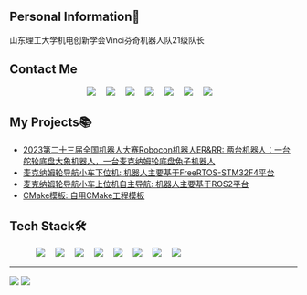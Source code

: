 <!-- 个人资料 -->
## Personal Information👤    
山东理工大学机电创新学会Vinci芬奇机器人队21级队长

## Contact Me
<p align="center"> 
  <a href="https://github.com/tungchiahui"><img src="https://img.shields.io/badge/GitHub-tungchiahui-181717?style=for-the-badge&logo=github&logoColor=white" ></a>&emsp;
  <a href="mailto:tungchiahui@gmail.com"><img src="https://img.shields.io/badge/Gmail-tungchiahui-EA4335?style=for-the-badge&logo=gmail&logoColor=white" ></a>&emsp;
  <a href="https://t.me/tungchiahui"><img src="https://img.shields.io/badge/Telegram-tungchiahui-26A5E4?style=for-the-badge&logo=telegram&logoColor=white" ></a>&emsp;
  <a href=""><img src="https://img.shields.io/badge/QQ-Tung.-007FFF?style=for-the-badge&logo=qq&logoColor=white" ></a>&emsp;
  <a href="http://www.coolapk.com/u/3224578"><img src="https://img.shields.io/badge/CoolAPK-东澈_Wizard-4CAF50?style=for-the-badge&logo=android&logoColor=white" ></a>&emsp;
  </a>
  <a href="https://space.bilibili.com/141482453"><img src="https://img.shields.io/badge/bilibili-东澈_Wizard-00A1D6?style=for-the-badge&logo=bilibili&logoColor=white" ></a>&emsp;
  </a>
  <a href="https://www.youtube.com/@Chia-huiTung"><img src="https://img.shields.io/badge/Youtube-tungchiahui-FF0000?style=for-the-badge&logo=youtube&logoColor=white" ></a>&emsp;
  </a>
  <!-- <a href="https://space.bilibili.com/141482453"><img src="https://img.shields.io/badge/Twitter-tungchiahui-000000?style=for-the-badge&logo=x&logoColor=white" ></a>&emsp; -->
  <!-- </a>
  <a href="https://space.bilibili.com/141482453"><img src="https://img.shields.io/badge/facebook-tungchiahui-0866FF?style=for-the-badge&logo=facebook&logoColor=white" ></a>&emsp;
  </a>
  <a href="https://space.bilibili.com/141482453"><img src="https://img.shields.io/badge/instagram-tungchiahui-FF0069?style=for-the-badge&logo=instagram&logoColor=white" ></a>&emsp;
  </a>
  <a href="https://space.bilibili.com/141482453"><img src="https://img.shields.io/badge/Douyin-tungchiahui-000000?style=for-the-badge&logo=tiktok&logoColor=white" ></a>&emsp;
  </a>
  <a href="https://space.bilibili.com/141482453"><img src="https://img.shields.io/badge/Tiktok-tungchiahui-000000?style=for-the-badge&logo=tiktok&logoColor=white" ></a>&emsp;
  </a> -->
</p>

## My Projects📚
- [2023第二十三届全国机器人大赛Robocon机器人ER&RR: 两台机器人：一台舵轮底盘大象机器人，一台麦克纳姆轮底盘兔子机器人](https://github.com/SDUTVINCI/ROBOCON_VINCI/tree/main/0.Historical_ROBOCON/2023ROBOCON)
- [麦克纳姆轮导航小车下位机: 机器人主要基于FreeRTOS-STM32F4平台](https://github.com/SDUTVINCI/ROBOCON_VINCI/tree/main/0.Historical_ROBOCON/2023ROBOCON)
- [麦克纳姆轮导航小车上位机自主导航: 机器人主要基于ROS2平台](https://github.com/CyberNaviRobot/CyberRobot_ROS2_WS)
- [CMake模板: 自用CMake工程模板](https://github.com/tungchiahui/CMake_Template)

## Tech Stack🛠️
<p align="left"> 
      &emsp;&emsp;&emsp;
      <!-- 编程语言 -->
      <a href=""><img src="https://img.shields.io/badge/C++-00599C?style=for-the-badge&logo=cplusplus&logoColor=white" ></a>&emsp;
      <a href=""><img src="https://img.shields.io/badge/Python-14354C?style=for-the-badge&logo=python&logoColor=white" ></a>&emsp;
      <!-- 上位机 -->
      <a href=""><img src="https://img.shields.io/badge/Linux-FCC624?style=for-the-badge&logo=linux&logoColor=white" ></a>&emsp;
      <a href=""><img src="https://img.shields.io/badge/ROS-22314E?style=for-the-badge&logo=ros&logoColor=white" ></a>&emsp;
      <a href=""><img src="https://img.shields.io/badge/ROS2-22314E?style=for-the-badge&logo=ros&logoColor=white" ></a>&emsp;
      <!-- <a href=""><img src="https://img.shields.io/badge/OpenCV4-5C3EE8?style=for-the-badge&logo=opencv&logoColor=white" ></a>&emsp; -->
      <!-- 下位机 -->
      <a href=""><img src="https://img.shields.io/badge/FreeRTOS-00979D?style=for-the-badge&logo=arm&logoColor=white" ></a>&emsp;
      <a href=""><img src="https://img.shields.io/badge/STM32-03234B?style=for-the-badge&logo=stmicroelectronics&logoColor=white" ></a>&emsp;
      <!-- 前端 -->
      <a href=""><img src="https://img.shields.io/badge/Qt5-41CD52?style=for-the-badge&logo=qt&logoColor=white" ></a>&emsp;
      <!-- <a href=""><img src="https://img.shields.io/badge/Qt6-41CD52?style=for-the-badge&logo=qt&logoColor=white" ></a>&emsp; -->
</p>

****
<img   align="center" src="https://github-readme-stats.vercel.app/api?username=tungchiahui&locale=en&line_height=33&show_icons=true&hide=&theme=&rank_icon=percentile"/>
<img   align="center" src="https://github-readme-stats.vercel.app/api/top-langs/?username=tungchiahui&locale=en&line_height=33&theme=&langs_count=6&layout=compact"/>
